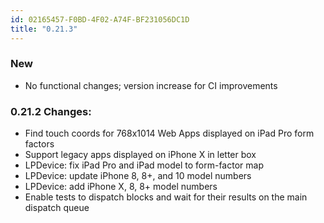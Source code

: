 ```yaml
---
id: 02165457-F0BD-4F02-A74F-BF231056DC1D
title: "0.21.3"
---
```


### New
* No functional changes; version increase for CI improvements

### 0.21.2 Changes:

* Find touch coords for 768x1014 Web Apps displayed on iPad Pro form
  factors
* Support legacy apps displayed on iPhone X in letter box
* LPDevice: fix iPad Pro and iPad model to form-factor map
* LPDevice: update iPhone 8, 8+, and 10 model numbers
* LPDevice: add iPhone X, 8, 8+ model numbers
* Enable tests to dispatch blocks and wait for their results on the main
  dispatch queue

